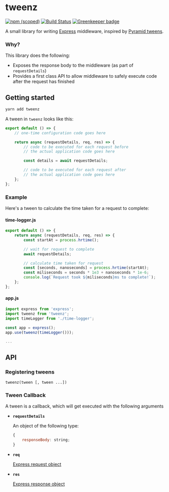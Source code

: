 # tweenz

[![npm (scoped)](https://img.shields.io/npm/v/tweenz.svg)](https://yarn.pm/tweenz)
[![Build Status](https://travis-ci.org/sharkcore/tweenz.svg?branch=master)](https://travis-ci.org/sharkcore/tweenz)
[![Greenkeeper badge](https://badges.greenkeeper.io/sharkcore/tweenz.svg)](https://greenkeeper.io/)

A small library for writing [Express](https://expressjs.com/) middleware, inspired by
[Pyramid tweens](https://docs.pylonsproject.org/projects/pyramid/en/latest/narr/hooks.html#registering-tweens).

### Why?

This library does the following:

* Exposes the response body to the middleware (as part of `requestDetails`)
* Provides a first class API to allow middleware to safely execute code after the request has finished

## Getting started

```bash
yarn add tweenz
```

A tween in `tweenz` looks like this:

```js
export default () => {
    // one-time configuration code goes here

    return async (requestDetails, req, res) => {
        // code to be executed for each request before
        // the actual application code goes here

        const details = await requestDetails;

        // code to be executed for each request after
        // the actual application code goes here
    };
};
```

### Example

Here's a tween to calculate the time taken for a request to complete:

#### time-logger.js

```js
export default () => {
    return async (requestDetails, req, res) => {
        const startAt = process.hrtime();

        // wait for request to complete
        await requestDetails;

        // calculate time taken for request
        const [seconds, nanoseconds] = process.hrtime(startAt);
        const miliseconds = seconds * 1e3 + nanoseconds * 1e-6;
        console.log(`Request took ${miliseconds}ms to complete!`);
    };
};
```

#### app.js

```js
import express from 'express';
import tweenz from 'tweenz';
import timeLogger from './time-logger';

const app = express();
app.use(tweenz(timeLogger()));

...
```

## API

### Registering tweens

```
tweenz(tween [, tween ...])
```

### Tween Callback

A tween is a callback, which will get executed with the following arguments

- **`requestDetails`**

    An object of the following type:

    ```js
    {
        responseBody: string;
    }
    ```

- **`req`**

    [Express request object](http://expressjs.com/en/api.html#req)

- **`res`**

    [Express response object](http://expressjs.com/en/api.html#res)
